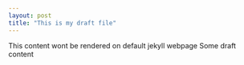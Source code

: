 ```yaml
---
layout: post
title: "This is my draft file"
---
```


This content wont be rendered on default jekyll webpage
Some draft content